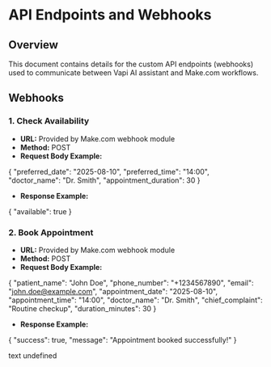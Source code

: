 # API Endpoints and Webhooks

## Overview

This document contains details for the custom API endpoints (webhooks) used to communicate between Vapi AI assistant and Make.com workflows.

## Webhooks

### 1. Check Availability

- **URL:** Provided by Make.com webhook module  
- **Method:** POST  
- **Request Body Example:**

{
"preferred_date": "2025-08-10",
"preferred_time": "14:00",
"doctor_name": "Dr. Smith",
"appointment_duration": 30
}

- **Response Example:**

{
"available": true
}

### 2. Book Appointment

- **URL:** Provided by Make.com webhook module  
- **Method:** POST  
- **Request Body Example:**

{
"patient_name": "John Doe",
"phone_number": "+1234567890",
"email": "john.doe@example.com",
"appointment_date": "2025-08-10",
"appointment_time": "14:00",
"doctor_name": "Dr. Smith",
"chief_complaint": "Routine checkup",
"duration_minutes": 30
}

- **Response Example:**

{
"success": true,
"message": "Appointment booked successfully!"
}

text
undefined
